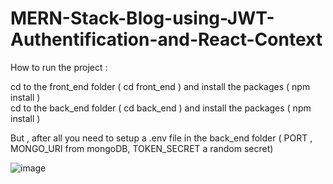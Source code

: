 # MERN-Stack-Blog-using-JWT-Authentification-and-React-Context

How to run the project :

cd to the front_end folder ( cd front_end ) and install the packages ( npm install ) </br>
cd to the back_end folder ( cd back_end ) and install the packages ( npm install )

But , after all you need to setup a .env file in the back_end folder ( PORT , MONGO_URI from mongoDB, TOKEN_SECRET a random secret)

![image](https://user-images.githubusercontent.com/97063084/184537241-0ca85651-87ae-46a7-bcd7-fd430e093cf3.png)

